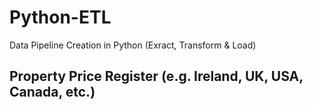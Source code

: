 # Python-ETL
Data Pipeline Creation in Python (Exract, Transform &amp; Load)
## Property Price Register (e.g. Ireland, UK, USA, Canada, etc.)